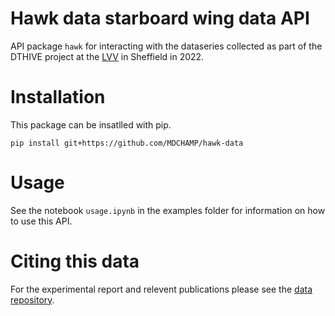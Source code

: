 # Hawk data starboard wing data API

API package `hawk` for interacting with the dataseries collected as part of the DTHIVE project at the [LVV](https://lvv.ac.uk/) in Sheffield in 2022.

# Installation

This package can be insatlled with pip.

`pip install git+https://github.com/MDCHAMP/hawk-data`

# Usage

See the notebook `usage.ipynb` in the examples folder for information on how to use this API.

# Citing this data

For the experimental report and relevent publications please see the [data repository](https://figshare.com/s/88e34cc543ff5aeeb9f4). 

